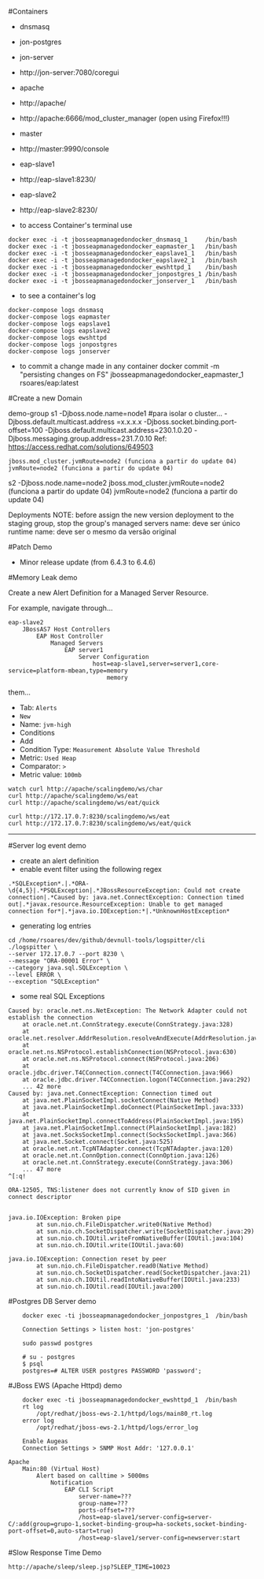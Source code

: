 #Containers

 * dnsmasq
 * jon-postgres
 * jon-server
  * http://jon-server:7080/coregui
 * apache
  * http://apache/
  * http://apache:6666/mod_cluster_manager (open using Firefox!!!)
 * master
  * http://master:9990/console
 * eap-slave1
  * http://eap-slave1:8230/
 * eap-slave2
  * http://eap-slave2:8230/

 * to access Container's terminal use

 ```
 docker exec -i -t jbosseapmanagedondocker_dnsmasq_1     /bin/bash
 docker exec -i -t jbosseapmanagedondocker_eapmaster_1   /bin/bash
 docker exec -i -t jbosseapmanagedondocker_eapslave1_1   /bin/bash
 docker exec -i -t jbosseapmanagedondocker_eapslave2_1   /bin/bash
 docker exec -i -t jbosseapmanagedondocker_ewshttpd_1    /bin/bash
 docker exec -i -t jbosseapmanagedondocker_jonpostgres_1 /bin/bash
 docker exec -i -t jbosseapmanagedondocker_jonserver_1   /bin/bash

 ```

 * to see a container's log

  ```
 docker-compose logs dnsmasq
 docker-compose logs eapmaster
 docker-compose logs eapslave1
 docker-compose logs eapslave2
 docker-compose logs ewshttpd
 docker-compose logs jonpostgres
 docker-compose logs jonserver

 ```

 * to commit a change made in any container
 docker commit -m "persisting changes on FS" jbosseapmanagedondocker_eapmaster_1 rsoares/eap:latest

#Create a new Domain

demo-group
 s1
    -Djboss.node.name=node1
    #para isolar o cluster...
    	-Djboss.default.multicast.address =x.x.x.x
    	-Djboss.socket.binding.port-offset=100
    	-Djboss.default.multicast.address=230.1.0.20
    	-Djboss.messaging.group.address=231.7.0.10
    	Ref: https://access.redhat.com/solutions/649503

    jboss.mod_cluster.jvmRoute=node2 (funciona a partir do update 04)
    jvmRoute=node2 (funciona a partir do update 04)
 s2
    -Djboss.node.name=node2
    jboss.mod_cluster.jvmRoute=node2 (funciona a partir do update 04)
    jvmRoute=node2 (funciona a partir do update 04)

Deployments
    NOTE: before assign the new version deployment to the staging group, stop the group's managed servers
	name: deve ser único
	runtime name: deve ser o mesmo da versão original

#Patch Demo

* Minor release update (from 6.4.3 to 6.4.6)


#Memory Leak demo

Create a new Alert Definition for a Managed Server Resource.

For example, navigate through...
```
eap-slave2
	JBossAS7 Host Controllers
		EAP Host Controller
			Managed Servers
				EAP server1
					Server Configuration
						host=eap-slave1,server=server1,core-service=platform-mbean,type=memory
							memory
```
them...
 
 * Tab: `Alerts`
 * `New`
 * Name: `jvm-high`
 * Conditions
  * Add
   * Condition Type: `Measurement Absolute Value Threshold`
   * Metric: `Used Heap`
   * Comparator: `>`
   * Metric value: `100mb` 

```
watch curl http://apache/scalingdemo/ws/char  
curl http://apache/scalingdemo/ws/eat  
curl http://apache/scalingdemo/ws/eat/quick

curl http://172.17.0.7:8230/scalingdemo/ws/eat  
curl http://172.17.0.7:8230/scalingdemo/ws/eat/quick
```


---

#Server log event demo

 * create an alert definition
 * enable event filter using the following regex

```
.*SQLException*.|.*ORA-\d{4,5}|.*PSQLException|.*JBossResourceException: Could not create connection|.*Caused by: java.net.ConnectException: Connection timed out|.*javax.resource.ResourceException: Unable to get managed connection for*|.*java.io.IOException:*|.*UnknownHostException*
```

 * generating log entries

```
cd /home/rsoares/dev/github/devnull-tools/logspitter/cli
./logspitter \
--server 172.17.0.7 --port 8230 \
--message "ORA-00001 Error" \
--category java.sql.SQLException \
--level ERROR \
--exception "SQLException"
```

 * some real SQL Exceptions

```
Caused by: oracle.net.ns.NetException: The Network Adapter could not establish the connection
    at oracle.net.nt.ConnStrategy.execute(ConnStrategy.java:328)
    at oracle.net.resolver.AddrResolution.resolveAndExecute(AddrResolution.java:421)
    at oracle.net.ns.NSProtocol.establishConnection(NSProtocol.java:630)
    at oracle.net.ns.NSProtocol.connect(NSProtocol.java:206)
    at oracle.jdbc.driver.T4CConnection.connect(T4CConnection.java:966)
    at oracle.jdbc.driver.T4CConnection.logon(T4CConnection.java:292)
    ... 42 more
Caused by: java.net.ConnectException: Connection timed out
    at java.net.PlainSocketImpl.socketConnect(Native Method)
    at java.net.PlainSocketImpl.doConnect(PlainSocketImpl.java:333)
    at java.net.PlainSocketImpl.connectToAddress(PlainSocketImpl.java:195)
    at java.net.PlainSocketImpl.connect(PlainSocketImpl.java:182)
    at java.net.SocksSocketImpl.connect(SocksSocketImpl.java:366)
    at java.net.Socket.connect(Socket.java:525)
    at oracle.net.nt.TcpNTAdapter.connect(TcpNTAdapter.java:120)
    at oracle.net.nt.ConnOption.connect(ConnOption.java:126)
    at oracle.net.nt.ConnStrategy.execute(ConnStrategy.java:306)
    ... 47 more
^[:q!

ORA-12505, TNS:listener does not currently know of SID given in connect descriptor


java.io.IOException: Broken pipe
        at sun.nio.ch.FileDispatcher.write0(Native Method)
        at sun.nio.ch.SocketDispatcher.write(SocketDispatcher.java:29)
        at sun.nio.ch.IOUtil.writeFromNativeBuffer(IOUtil.java:104)
        at sun.nio.ch.IOUtil.write(IOUtil.java:60)

java.io.IOException: Connection reset by peer
        at sun.nio.ch.FileDispatcher.read0(Native Method)
        at sun.nio.ch.SocketDispatcher.read(SocketDispatcher.java:21)
        at sun.nio.ch.IOUtil.readIntoNativeBuffer(IOUtil.java:233)
        at sun.nio.ch.IOUtil.read(IOUtil.java:200)
```

#Postgres DB Server demo

```
	docker exec -ti jbosseapmanagedondocker_jonpostgres_1  /bin/bash

	Connection Settings > listen host: 'jon-postgres'

	sudo passwd postgres

	# su - postgres
	$ psql
	postgres=# ALTER USER postgres PASSWORD 'password';
```

#JBoss EWS (Apache Httpd) demo

```
	docker exec -ti jbosseapmanagedondocker_ewshttpd_1  /bin/bash
	rt log
		/opt/redhat/jboss-ews-2.1/httpd/logs/main80_rt.log
	error log
		/opt/redhat/jboss-ews-2.1/httpd/logs/error_log

	Enable Augeas
	Connection Settings > SNMP Host Addr: '127.0.0.1'
```

```
Apache
	Main:80 (Virtual Host)
		Alert based on calltime > 5000ms
			Notification
				EAP CLI Script
				    server-name=???
				    group-name=???
				    ports-offset=???
					/host=eap-slave1/server-config=server-C/:add(group=grupo-1,socket-binding-group=ha-sockets,socket-binding-port-offset=0,auto-start=true)
					/host=eap-slave1/server-config=newserver:start
```

#Slow Response Time Demo

	http://apache/sleep/sleep.jsp?SLEEP_TIME=10023
